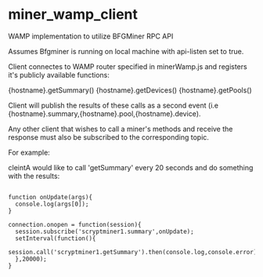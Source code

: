 # miner_wamp_client
WAMP implementation to utilize BFGMiner RPC API


Assumes Bfgminer is running on local machine with api-listen set to true.

Client connectes to WAMP router specified in minerWamp.js and registers it's publicly available functions:

{hostname}.getSummary()
{hostname}.getDevices()
{hostname}.getPools()

Client will publish the results of these calls as a second event (i.e {hostname}.summary,{hostname}.pool,{hostname}.device).

Any other client that wishes to call a miner's methods and receive the response must also be subscribed to the corresponding topic.

For example:

cleintA would like to call 'getSummary' every 20 seconds and do something with the results:

```

function onUpdate(args){
  console.log(args[0]);
}

connection.onopen = function(session){
  session.subscribe('scryptminer1.summary',onUpdate);
  setInterval(function(){
    session.call('scryptminer1.getSummary').then(console.log,console.error);
  },20000);
}

```
